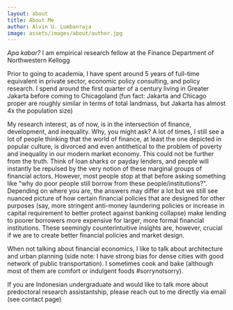 ```yaml
---
layout: about
title: About Me
author: Alvin U. Lumbanraja
image: assets/images/about/author.jpg
---
```


_Apa kabar?_
I am empirical research fellow at the Finance Department of Northwestern Kellogg

Prior to going to academia, I have spent around 5 years of full-time equivalent in private sector, 
economic policy consulting, and policy research. I spend around the first quarter of a century living 
in Greater Jakarta before coming to Chicagoland (fun fact: Jakarta and Chicago proper are roughly
similar in terms of total landmass, but Jakarta has almost 4x the population size)

My research interest, as of now, is in the intersection of finance, development, and inequality. 
Why, you might ask? A lot of times, I still see a lot of people thinking that the world of finance,
at least the one depicted in popular culture, is divorced and even antithetical to the problem of 
poverty and inequality in our modern market economy. This could not be further from the truth. 
Think of loan sharks or payday lenders, and people will instantly be repulsed by the very notion of
these marginal groups of financial actors. However, most people stop at that before asking something
like "why do poor people still borrow from these people/institutions?". Depending on where you are,
the answers may differ a lot but we still see nuanced picture of how certain financial policies that
are designed for other purposes (say, more stringent anti-money laundering policies or increase in
capital requirement to better protect against banking collapse) make lending to poorer borrowers 
more expensive for larger, more formal financial institutions. These seemingly counterintuitive
insights are, however, crucial if we are to create better financial policies and market design.

When not talking about financial economics, I like to talk about architecture and urban planning
(side note: I have strong bias for dense cities with good network of public transportation). 
I sometimes cook and bake (although most of them are comfort or indulgent foods #sorrynotsorry).

If you are Indonesian undergraduate and would like to talk more about predoctoral research 
assistantship, please reach out to me directly via email (see contact page)
